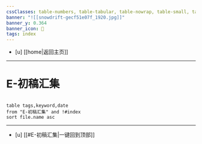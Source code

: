 ```yaml
---
cssClasses: table-numbers, table-tabular, table-nowrap, table-small, table-lines, row-lines, col-lines, row-alt, table-max
banner: "![[snowdrift-gecf51e07f_1920.jpg]]"
banner_y: 0.364
banner_icon: 🍋
tags: index
---
```


- [u]	[[home|返回主页]]

---

# E-初稿汇集

```dataview 

table tags,keyword,date
from "E-初稿汇集" and !#index
sort file.name asc

```
---

- [u] [[#E-初稿汇集|一键回到顶部]]